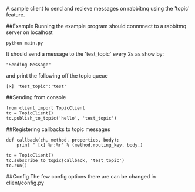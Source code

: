 A sample client to send and recieve messages on rabbitmq using the 'topic' feature.

##Example
Running the example program should connnnect to a rabbitmq server on localhost

    python main.py

It should send a message to the 'test_topic' every 2s as show by:

    "Sending Message"

and print the following off the topic queue

    [x] 'test_topic':'test'

##Sending from console

	from client import TopicClient
	tc = TopicClient()
	tc.publish_to_topic('hello', 'test_topic')

##Registering callbacks to topic messages

	def callback(ch, method, properties, body):
		print " [x] %r:%r" % (method.routing_key, body,)

	tc = TopicClient()
	tc.subscribe_to_topic(callback, 'test_topic')
	tc.run()

##Config
The few config options there are can be changed in client/config.py